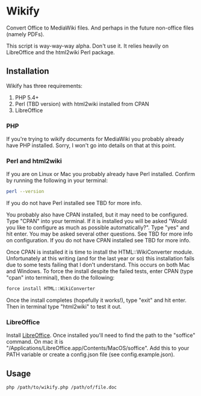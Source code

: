 Wikify
======

Convert Office to MediaWiki files. And perhaps in the future non-office files (namely PDFs).

This script is way-way-way alpha. Don't use it. It relies heavily on LibreOffice and the html2wiki Perl package.

## Installation
Wikify has three requirements:
1. PHP 5.4+
2. Perl (TBD version) with html2wiki installed from CPAN
3. LibreOffice

### PHP
If you're trying to wikify documents for MediaWiki you probably already have PHP installed. Sorry, I won't go into details on that at this point.

### Perl and html2wiki
If you are on Linux or Mac you probably already have Perl installed. Confirm by running the following in your terminal:

```bash
perl --version
```

If you do not have Perl installed see TBD for more info.

You probably also have CPAN installed, but it may need to be configured. Type "CPAN" into your terminal. If it is installed you will be asked "Would you like to configure as much as possible automatically?". Type "yes" and hit enter. You may be asked several other questions. See TBD for more info on configuration. If you do not have CPAN installed see TBD for more info.

Once CPAN is installed it is time to install the HTML::WikiConverter module. Unfortunately at this writing (and for the last year or so) this installation fails due to some tests failing that I don't understand. This occurs on both Mac and Windows. To force the install despite the failed tests, enter CPAN (type "cpan" into terminal), then do the following:

```bash
force install HTML::WikiConverter
```

Once the install completes (hopefully it works!), type "exit" and hit enter. Then in terminal type "html2wiki" to test it out.

### LibreOffice
Install [LibreOffice](http://www.libreoffice.org/). Once installed you'll need to find the path to the "soffice" command. On mac it is "/Applications/LibreOffice.app/Contents/MacOS/soffice". Add this to your PATH variable or create a config.json file (see config.example.json).

## Usage
```bash
php /path/to/wikify.php /path/of/file.doc
```